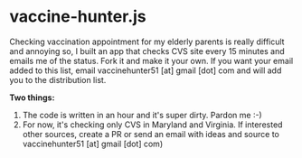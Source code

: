 # vaccine-hunter.js

Checking vaccination appointment for my elderly parents is really difficult and annoying so, I built an app that checks CVS site every 15 minutes and emails me of the status. Fork it and make it your own. If you want your email added to this list, email vaccinehunter51 [at] gmail [dot] com and will add you to the distribution list.

**Two things:**

1. The code is written in an hour and it's super dirty. Pardon me :-)
2. For now, it's checking only CVS in Maryland and Virginia. If interested other sources, create a PR or send an email with ideas and source to vaccinehunter51 [at] gmail [dot] com)
